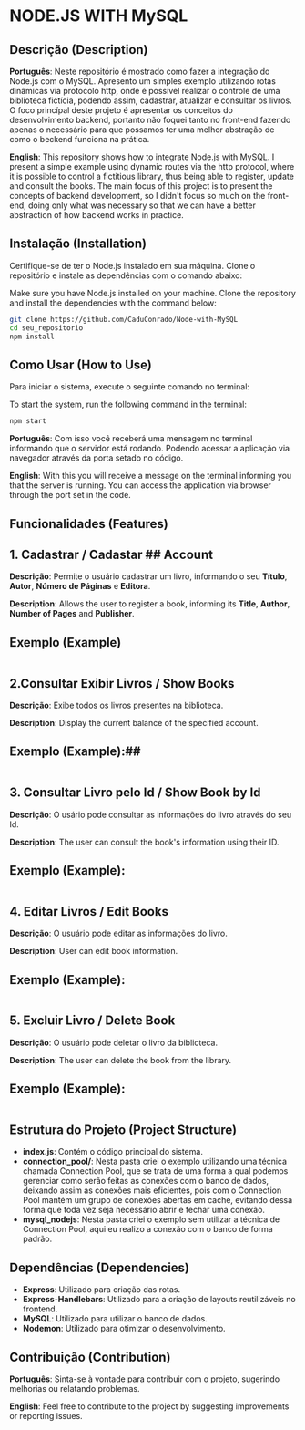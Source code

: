# NODE.JS WITH MySQL ##

## Descrição (Description) ##

**Português**: Neste repositório é mostrado como fazer a integração do Node.js com o MySQL. Apresento um simples exemplo utilizando rotas dinâmicas via protocolo http, onde é possível realizar o controle de uma biblioteca fictícia, podendo assim, cadastrar, atualizar e consultar os livros. O foco princípal deste projeto é apresentar os conceitos do desenvolvimento backend, portanto não foquei tanto no front-end fazendo apenas o necessário para que possamos ter uma melhor abstração de como o beckend funciona na prática.

**English**: This repository shows how to integrate Node.js with MySQL. I present a simple example using dynamic routes via the http protocol, where it is possible to control a fictitious library, thus being able to register, update and consult the books. The main focus of this project is to present the concepts of backend development, so I didn't focus so much on the front-end, doing only what was necessary so that we can have a better abstraction of how backend works in practice.



## Instalação (Installation) ##

Certifique-se de ter o Node.js instalado em sua máquina. Clone o repositório e instale as dependências com o comando abaixo:

Make sure you have Node.js installed on your machine. Clone the repository and install the dependencies with the command below:

```bash
git clone https://github.com/CaduConrado/Node-with-MySQL
cd seu_repositorio
npm install
```

## Como Usar (How to Use) ##

Para iniciar o sistema, execute o seguinte comando no terminal: 

To start the system, run the following command in the terminal:

```bash
npm start
```

**Português**: Com isso você receberá uma mensagem no terminal informando que o servidor está rodando. Podendo acessar a aplicação via navegador através da porta setado no código.

**English**: With this you will receive a message on the terminal informing you that the server is running. You can access the application via browser through the port set in the code.

## Funcionalidades (Features)

## 1. Cadastrar / Cadastar ## Account

**Descrição**: Permite o usuário cadastrar um livro, informando o seu **Título**, **Autor**, **Número de Páginas** e **Editora**. 

**Description**: Allows the user to register a book, informing its **Title**, **Author**, **Number of Pages** and **Publisher**.

## Exemplo (Example) ##

```plaintext

```

## 2.Consultar Exibir Livros / Show Books ##

**Descrição**: Exibe todos os livros presentes na biblioteca.

**Description**: Display the current balance of the specified account.

## Exemplo (Example):##

```plaintext

```

## 3. Consultar Livro pelo Id / Show Book by Id ##

**Descrição**: O usário pode consultar as informações do livro através do seu Id.

**Description**: The user can consult the book's information using their ID.
## Exemplo (Example): ##

```plaintext

```

## 4. Editar Livros / Edit Books ##

**Descrição**: O usuário pode editar as informações do livro.

**Description**: User can edit book information.

## Exemplo (Example): ##

```plaintext

```

## 5. Excluir Livro / Delete Book ##

**Descrição**: O usuário pode deletar o livro da biblioteca.

**Description**: The user can delete the book from the library.

## Exemplo (Example): ##

```plaintext

```

## Estrutura do Projeto (Project Structure) ##

- **index.js**: Contém o código principal do sistema.
- **connection_pool/**: Nesta pasta criei o exemplo utilizando uma técnica chamada Connection Pool, que se trata de uma forma a qual podemos gerenciar como serão feitas as conexões com o banco de dados, deixando assim as conexões mais eficientes, pois com o Connection Pool mantém um grupo de conexões abertas em cache, evitando dessa forma que toda vez seja necessário abrir e fechar uma conexão.
- **mysql_nodejs**: Nesta pasta criei o exemplo sem utilizar a técnica de Connection Pool, aqui eu realizo a conexão com o banco de forma padrão.

## Dependências (Dependencies)

- **Express**: Utilizado para criação das rotas.
- **Express-Handlebars**: Utilizado para a criação de layouts reutilizáveis no frontend.
- **MySQL**: Utilizado para utilizar o banco de dados.
- **Nodemon**: Utilizado para otimizar o desenvolvimento.

## Contribuição (Contribution) ##

**Português**: Sinta-se à vontade para contribuir com o projeto, sugerindo melhorias ou relatando problemas.

**English**: Feel free to contribute to the project by suggesting improvements or reporting issues.